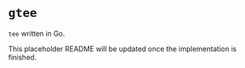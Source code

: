 # `gtee`

`tee` written in Go.

This placeholder README will be updated once the implementation is finished.
